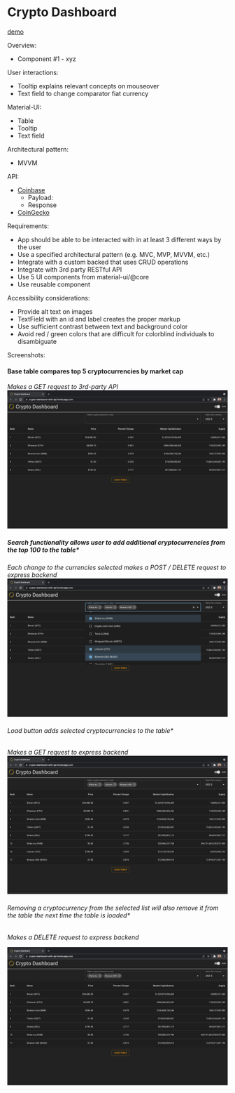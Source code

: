 # Crypto Dashboard

[demo](https://crypto-dashboard-with-api.herokuapp.com/)

Overview:

- Component #1 - xyz

User interactions:

- Tooltip explains relevant concepts on mouseover
- Text field to change comparator fiat currency

Material-UI:

- Table
- Tooltip
- Text field

Architectural pattern:

- MVVM

API:

- [Coinbase](https://developers.coinbase.com/api/v2?javascript#)
  - Payload:
  - Response
- [CoinGecko](https://www.coingecko.com/en/api/documentation)

Requirements:

- App should be able to be interacted with in at least 3 different ways by the user
- Use a specified architectural pattern (e.g. MVC, MVP, MVVM, etc.)
- Integrate with a custom backed that uses CRUD operations
- Integrate with 3rd party RESTful API
- Use 5 UI components from material-ui/@core
- Use reusable component

Accessibility considerations:

- Provide alt text on images
- TextField with an id and label creates the proper markup
- Use sufficient contrast between text and background color
- Avoid red / green colors that are difficult for colorblind individuals to disambiguate

Screenshots:

#### Base table compares top 5 cryptocurrencies by market cap

*Makes a GET request to 3rd-party API*
![base table](img/00_base_table.png)



##### Search functionality allows user to add additional cryptocurrencies from the top 100 to the table*

*Each change to the currencies selected makes a POST / DELETE request to express backend*
![search](img/01_search.png)


###### Load button adds selected cryptocurrencies to the table*

*Makes a GET request to express backend*
![load](img/02_load.png)



###### Removing a cryptocurrency from the selected list will also remove it from the table the next time the table is loaded*

*Makes a DELETE request to express backend*

![remove](img/03_remove.png)
